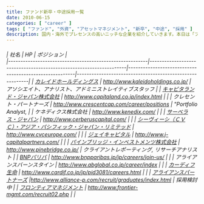 ```yaml
---
title: ファンド新卒・中途採用一覧
date: 2010-06-15
categories: [ "career" ]
tags: [ "ファンド", "外資", "アセットマネジメント", "新卒", "中途", "採用" ]
description: 国内・海外でプレセンスの高いニッチな企業を紹介していきます。本日は「ファンド新卒・中途採用一覧」編。
---
```

<h6>

| 社名                                              | HP                                                               | ポジション                                                    |                                               
|---------------------------------------------------------|--------------------------------------------------------------------|--------------------------------------------------------|----------------------------------------------------------|
| <a href="hr@kaleidoholdings.com">カレイドホールディングス</a>      | http://www.kaleidoholdings.co.jp/                      | アソシエイト、アナリスト、アドミニストレイティブスタッフ |
| <a href="http://www.capitaland.co.jp/jp/contactus/form.html">キャピタランド・ジャパン株式会社</a>   | http://www.capitaland.co.jp/index.html                 |                                                          |
|                                                         クレセント・パートナーズ                                           | http://www.crescentcap.com/career/positions            | "Portfolio Analyst,                                      |
|                                                         ケネディクス株式会社                                               | http://www.kenedix.com/                                |                                                          |
| <a href="hr@cerberuscapital.com">サーベラス・ジャパン</a>                                               | http://www.cerberuscapital.com/                        |                                                          |
| <a href="hr@cvc.com">シーヴィーシ（ＣＶＣ）・アジア・パシフィック・ジャパン・リミテッド</a>                                               | http://www.cvceurope.com/                              |                                                          |
| <a href="http://www.j-capitalpartners.com/index.php/contact.html">ジェイキャピタル</a>                                                                | http://www.j-capitalpartners.com/                      |                                                          |
| <a href="JPN-HR@pinebridge.com">パインブリッジ・インベストメンツ株式会社</a>                           | http://www.pinebridge.co.jp/                           | クライアントレポーティング, リサーチアナリスト           |
| <a href="new.graduates@japan.bnpparibas.com">BNPパリバ</a>                                                         | http://www.bnpparibas.jp/jp/careers/join-us/           |                                                          |
|                                                         アライアンスバーンスタイン                                         | http://www.abglobal.co.jp/career/index                 |                                                          |
| <a href="saiyo_cardif@jp.cardif.com">カーディフ生命</a>                                                     | http://www.cardif.co.jp/jp/pid3081/careers.html        |                                                          |
| <a href="info@alliance-p.com">アライアンスパートナーズ</a>                                           |http://www.alliance-p.com/recruit/graduates/index.html | 採用検討中                                               |
| <a href="recruit@frontier-mgmt.com">フロンティアマネジメント</a>                                           | http://www.frontier-mgmt.com/recruit02.php             |                                                          |

</h>